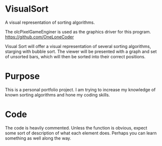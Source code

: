 # VisualSort
A visual representation of sorting algorithms. 

The olcPixelGameEnginer is used as the graphics driver for this program.
https://github.com/OneLoneCoder

Visual Sort will offer a visual representation of several sorting algorithms, starging with bubble sort. The viewer will be presented with a graph and set of unsorted bars, which will then be sorted into their correct positions. 

# Purpose
This is a personal portfolio project. I am trying to increase my knowledge of known sorting algorithms and hone my coding skills. 

# Code
The code is heavily commented. Unless the function is obvious, expect some sort of description of what each element does. Perhaps you can learn something as well along the way. 
